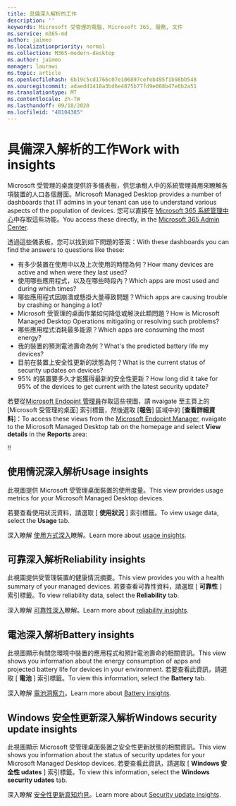 ```yaml
---
title: 具備深入解析的工作
description: ''
keywords: Microsoft 受管理的電腦, Microsoft 365, 服務, 文件
ms.service: m365-md
author: jaimeo
ms.localizationpriority: normal
ms.collection: M365-modern-desktop
ms.author: jaimeo
manager: laurawi
ms.topic: article
ms.openlocfilehash: 6b19c5cd1766c07e106897cefeb495f1b98bb548
ms.sourcegitcommit: adaedd1418a3bd6e4875b77fd9e008b47e0b2a51
ms.translationtype: MT
ms.contentlocale: zh-TW
ms.lasthandoff: 09/18/2020
ms.locfileid: "48104385"
---
```

# <a name="work-with-insights"></a><span data-ttu-id="7041a-103">具備深入解析的工作</span><span class="sxs-lookup"><span data-stu-id="7041a-103">Work with insights</span></span>

<span data-ttu-id="7041a-104">Microsoft 受管理的桌面提供許多儀表板，供您承租人中的系統管理員用來瞭解各項裝置的人口各個層面。</span><span class="sxs-lookup"><span data-stu-id="7041a-104">Microsoft Managed Desktop provides a number of dashboards that IT admins in your tenant can use to understand various aspects of the population of devices.</span></span> <span data-ttu-id="7041a-105">您可以直接在 [Microsoft 365 系統管理中心](https://admin.microsoft.com/adminportal/home?previewoff=false#/microsoftmanageddesktop)中存取這些功能。</span><span class="sxs-lookup"><span data-stu-id="7041a-105">You access these directly, in the [Microsoft 365 Admin Center](https://admin.microsoft.com/adminportal/home?previewoff=false#/microsoftmanageddesktop).</span></span>

<span data-ttu-id="7041a-106">透過這些儀表板，您可以找到如下問題的答案：</span><span class="sxs-lookup"><span data-stu-id="7041a-106">With these dashboards you can find the answers to questions like these:</span></span>

- <span data-ttu-id="7041a-107">有多少裝置在使用中以及上次使用的時間為何？</span><span class="sxs-lookup"><span data-stu-id="7041a-107">How many devices are active and when were they last used?</span></span>
- <span data-ttu-id="7041a-108">使用哪些應用程式，以及在哪些時段內？</span><span class="sxs-lookup"><span data-stu-id="7041a-108">Which apps are most used and during which times?</span></span>
- <span data-ttu-id="7041a-109">哪些應用程式因崩潰或懸掛大量導致問題？</span><span class="sxs-lookup"><span data-stu-id="7041a-109">Which apps are causing trouble by crashing or hanging a lot?</span></span>
- <span data-ttu-id="7041a-110">Microsoft 受管理的桌面作業如何降低或解決此類問題？</span><span class="sxs-lookup"><span data-stu-id="7041a-110">How is Microsoft Managed Desktop Operations mitigating or resolving such problems?</span></span>
- <span data-ttu-id="7041a-111">哪些應用程式消耗最多能源？</span><span class="sxs-lookup"><span data-stu-id="7041a-111">Which apps are consuming the most energy?</span></span>
- <span data-ttu-id="7041a-112">我的裝置的預測電池壽命為何？</span><span class="sxs-lookup"><span data-stu-id="7041a-112">What's the predicted battery life my devices?</span></span>
- <span data-ttu-id="7041a-113">目前在裝置上安全性更新的狀態為何？</span><span class="sxs-lookup"><span data-stu-id="7041a-113">What is the current status of security updates on devices?</span></span>
- <span data-ttu-id="7041a-114">95% 的裝置要多久才能獲得最新的安全性更新？</span><span class="sxs-lookup"><span data-stu-id="7041a-114">How long did it take for 95% of the devices to get current with the latest security update?</span></span>

<span data-ttu-id="7041a-115">若要從[Microsoft Endopint 管理員](https://endpoint.microsoft.com/)存取這些視圖，請 nvaigate 至主頁上的 [Microsoft 受管理的桌面] 索引標籤，然後選取 [**報告**] 區域中的 [**查看詳細資料**]：</span><span class="sxs-lookup"><span data-stu-id="7041a-115">To access these views from the [Microsoft Endopint Manager](https://endpoint.microsoft.com/), nvaigate to the Microsoft Managed Desktop tab on the homepage and select **View details** in the **Reports** area:</span></span>

<!--Update picture to show in MEM [Admin center with Reports area in the upper right including the device reports card and the "view details" link.](../../media/insights_overview.png)--><span data-ttu-id="7041a-116">!</span><span class="sxs-lookup"><span data-stu-id="7041a-116">!</span></span>


## <a name="usage-insights"></a><span data-ttu-id="7041a-117">使用情況深入解析</span><span class="sxs-lookup"><span data-stu-id="7041a-117">Usage insights</span></span>
<span data-ttu-id="7041a-118">此視圖提供 Microsoft 受管理桌面裝置的使用度量。</span><span class="sxs-lookup"><span data-stu-id="7041a-118">This view provides usage metrics for your Microsoft Managed Desktop devices.</span></span> 

<span data-ttu-id="7041a-119">若要查看使用狀況資料，請選取 [ **使用狀況** ] 索引標籤。</span><span class="sxs-lookup"><span data-stu-id="7041a-119">To view usage data, select the **Usage** tab.</span></span>

<span data-ttu-id="7041a-120">深入瞭解 [使用方式深入](usage-insights.md)瞭解。</span><span class="sxs-lookup"><span data-stu-id="7041a-120">Learn more about [usage insights](usage-insights.md).</span></span>

## <a name="reliability-insights"></a><span data-ttu-id="7041a-121">可靠深入解析</span><span class="sxs-lookup"><span data-stu-id="7041a-121">Reliability insights</span></span>
<span data-ttu-id="7041a-122">此視圖提供受管理裝置的健康情況摘要。</span><span class="sxs-lookup"><span data-stu-id="7041a-122">This view provides you with a health summary of your managed devices.</span></span> <span data-ttu-id="7041a-123">若要查看可靠性資料，請選取 [ **可靠性** ] 索引標籤。</span><span class="sxs-lookup"><span data-stu-id="7041a-123">To view reliability data, select the **Reliability** tab.</span></span>

<span data-ttu-id="7041a-124">深入瞭解 [可靠性深入](reliability-insights.md)瞭解。</span><span class="sxs-lookup"><span data-stu-id="7041a-124">Learn more about [reliability insights](reliability-insights.md).</span></span>

## <a name="battery-insights"></a><span data-ttu-id="7041a-125">電池深入解析</span><span class="sxs-lookup"><span data-stu-id="7041a-125">Battery insights</span></span>
<span data-ttu-id="7041a-126">此視圖顯示有關您環境中裝置的應用程式和預計電池壽命的相關資訊。</span><span class="sxs-lookup"><span data-stu-id="7041a-126">This view shows you information about the energy consumption of apps and projected battery life for devices in your environment.</span></span> <span data-ttu-id="7041a-127">若要查看此資訊，請選取 [ **電池** ] 索引標籤。</span><span class="sxs-lookup"><span data-stu-id="7041a-127">To view this information, select the **Battery** tab.</span></span>

<span data-ttu-id="7041a-128">深入瞭解 [電池洞察力](battery-insights.md)。</span><span class="sxs-lookup"><span data-stu-id="7041a-128">Learn more about [Battery insights](battery-insights.md).</span></span>

## <a name="windows-security-update-insights"></a><span data-ttu-id="7041a-129">Windows 安全性更新深入解析</span><span class="sxs-lookup"><span data-stu-id="7041a-129">Windows security update insights</span></span>

<span data-ttu-id="7041a-130">此視圖顯示 Microsoft 受管理桌面裝置之安全性更新狀態的相關資訊。</span><span class="sxs-lookup"><span data-stu-id="7041a-130">This view shows you information about the status of security updates for your Microsoft Managed Desktop devices.</span></span> <span data-ttu-id="7041a-131">若要查看此資訊，請選取 [ **Windows 安全性 udates** ] 索引標籤。</span><span class="sxs-lookup"><span data-stu-id="7041a-131">To view this information, select the **Windows security udates** tab.</span></span>

<span data-ttu-id="7041a-132">深入瞭解 [安全性更新真知灼見](security-update-insights.md)。</span><span class="sxs-lookup"><span data-stu-id="7041a-132">Learn more about [Security update insights](security-update-insights.md).</span></span>
